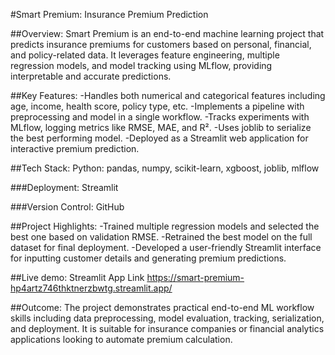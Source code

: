 #Smart Premium: Insurance Premium Prediction

##Overview:
Smart Premium is an end-to-end machine learning project that predicts insurance premiums for customers based on personal, financial, and policy-related data. It leverages feature engineering, multiple regression models, and model tracking using MLflow, providing interpretable and accurate predictions.

##Key Features:
-Handles both numerical and categorical features including age, income, health score, policy type, etc.
-Implements a pipeline with preprocessing and model in a single workflow.
-Tracks experiments with MLflow, logging metrics like RMSE, MAE, and R².
-Uses joblib to serialize the best performing model.
-Deployed as a Streamlit web application for interactive premium prediction.

##Tech Stack:
Python: pandas, numpy, scikit-learn, xgboost, joblib, mlflow

###Deployment: Streamlit

###Version Control: GitHub

##Project Highlights:
-Trained multiple regression models and selected the best one based on validation RMSE.
-Retrained the best model on the full dataset for final deployment.
-Developed a user-friendly Streamlit interface for inputting customer details and generating premium predictions.

##Live demo: Streamlit App Link
 https://smart-premium-hp4artz746thktnerzbwtg.streamlit.app/

##Outcome:
The project demonstrates practical end-to-end ML workflow skills including data preprocessing, model evaluation, tracking, serialization, and deployment. It is suitable for insurance companies or financial analytics applications looking to automate premium calculation.